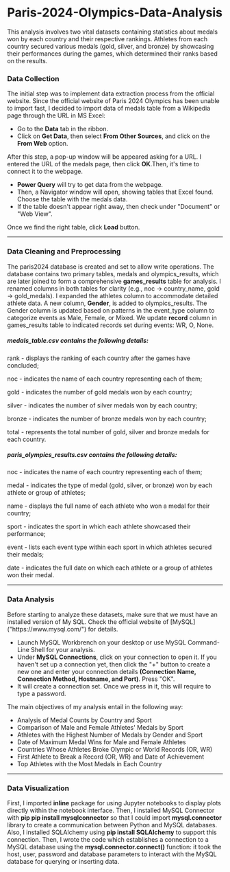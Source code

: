 # Paris-2024-Olympics-Data-Analysis
This analysis involves two vital datasets containing statistics about medals won by each country and their respective rankings. Athletes from each country secured various medals (gold, silver, and bronze) by showcasing their performances during the games, which determined their ranks based on the results.
<h3>Data Collection</h3>
<p>The initial step was to implement data extraction process from the official website. Since the official website of Paris 2024 Olympics has been unable to import fast, I decided to import data of medals table from a Wikipedia page through the URL in MS Excel:</p>
<ul>
  <li>Go to the <strong>Data</strong> tab in the ribbon.</li>
  <li>Click on <strong>Get Data</strong>, then select <strong>From Other Sources</strong>, and click on the <strong>From Web</strong> option.</li>
</ul>
  <p>After this step, a pop-up window will be appeared asking for a URL. I entered the URL of the medals page, then click <strong>OK</strong>.Then, it's time to connect it to the webpage.</p>
  
<ul>
  <li><strong>Power Query</strong> will try to get data from the webpage.</li>
  <li>Then, a Navigator window will open, showing tables that Excel found. Choose the table with the medals data.</li>
  <li>If the table doesn't appear right away, then check under "Document" or "Web View".</li>
</ul>
<p>Once we find the right table, click <strong>Load</strong> button.</p>
<hr/>
<h3>Data Cleaning and Preprocessing</h3>
The paris2024 database is created and set to allow write operations. The database contains two primary tables, medals and olympics_results, which are later joined to form a comprehensive <strong>games_results</strong> table for analysis. I renamed columns in both tables for clarity (e.g., noc → country_name, gold → gold_medals). I expanded the athletes column to accommodate detailed athlete data. A new column, <strong>Gender</strong>, is added to olympics_results.  The Gender column is updated based on patterns in the event_type column to categorize events as Male, Female, or Mixed. We update <strong>record</strong> column in games_results table to indicated records set during events: WR, O, None. 

<h5>medals_table.csv contains the following details:</h5>

rank - displays the ranking of each country after the games have concluded;

noc - indicates the name of each country representing each of them;

gold - indicates the number of gold medals won by each country;

silver - indicates the number of silver medals won by each country;

bronze - indicates the number of bronze medals won by each country;

total - represents the total number of gold, silver and bronze medals for each country.

<h5>paris_olympics_results.csv contains the following details:</h5>

noc - indicates the name of each country representing each of them;

medal - indicates the type of medal (gold, silver, or bronze) won by each athlete or group of athletes;

name - displays the full name of each athlete who won a medal for their country;

sport - indicates the sport in which each athlete showcased their performance;

event - lists each event type within each sport in which athletes secured their medals;

date - indicates the full date on which each athlete or a group of athletes won their medal.
<hr />
<h3>Data Analysis</h3>
<p>Before starting to analyze these datasets, make sure that we must have an installed version of My SQL. Check the official website of [MySQL]("https://www.mysql.com/") for details.</p>
<ul>
  <li>Launch MySQL Workbrench on your desktop or use MySQL Command-Line Shell for your analysis.</li>
  <li>Under <strong>MySQL Connections</strong>, click on your connection to open it. If you haven't set up a connection yet, then click the "+" button to create a new one and enter your connection details <strong>(Connection Name, Connection Method, Hostname, and Port)</strong>. Press "OK".</li>
  <li>It will create a connection set. Once we press in it, this will require to type a password.</li>
</ul>

<p>The main objectives of my analysis entail in the following way:</p>

<ul>
  <li>Analysis of Medal Counts by Country and Sport</li>
  <li>Comparison of Male and Female Athletes' Medals by Sport</li>
  <li>Athletes with the Highest Number of Medals by Gender and Sport</li>
  <li>Date of Maximum Medal Wins for Male and Female Athletes</li>
  <li>Countries Whose Athletes Broke Olympic or World Records (OR, WR)</li>
  <li>First Athlete to Break a Record (OR, WR) and Date of Achievement</li>
  <li>Top Athletes with the Most Medals in Each Country</li>
</ul>
<hr />
<h3>Data Visualization</h3>
First, I imported <strong>inline</strong> package for using Jupyter notebooks to display plots directly within the notebook interface. Then, I installed MySQL Connector with <strong>pip pip install mysqlconnector</strong> so that I could import <strong>mysql.connector</strong> library to create a communication between Python and MySQL databases. Also, I installed SQLAlchemy using <strong>pip install SQLAlchemy</strong> to support this connection. Then, I wrote the code which establishes a connection to a MySQL database using the <strong>mysql.connector.connect()</strong> function: it took the host, user, password and database parameters to interact with the MySQL database for querying or inserting data. 


